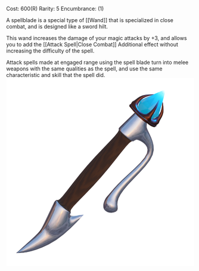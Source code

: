 Cost: 600(R)
Rarity: 5
Encumbrance: (1)

A spellblade is a special type of [[Wand]] that is specialized in close combat, and is designed like a sword hilt. 

This wand increases the damage of your magic attacks by +3, and allows you to add the [[Attack Spell|Close Combat]] Additional effect without increasing the difficulty of the spell.

Attack spells made at engaged range using the spell blade turn into melee weapons with the same qualities as the spell, and use the same characteristic and skill that the spell did.
![Spellblade](https://github.com/CometVoid/Cataclysm/blob/main/Items/Weapons/Spellblade.png)
